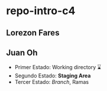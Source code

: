 # repo-intro-c4

## Lorezon Fares
## Juan Oh

- Primer Estado: Working directory :hourglass:
- Segundo Estado: **Staging Area**
- Tercer Estado: *Branch*, Ramas

